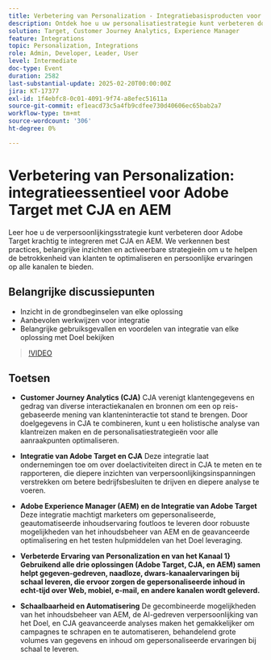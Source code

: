 ```yaml
---
title: Verbetering van Personalization - Integratiebasisproducten voor Adobe Target met CJA en AEM
description: Ontdek hoe u uw personalisatiestrategie kunt verbeteren door Adobe Target met CJA en AEM te integreren, best practices, belangrijke inzichten en activeerbare strategieën te verkennen om de betrokkenheid van klanten te optimaliseren en persoonlijke ervaringen op alle kanalen te leveren.
solution: Target, Customer Journey Analytics, Experience Manager
feature: Integrations
topic: Personalization, Integrations
role: Admin, Developer, Leader, User
level: Intermediate
doc-type: Event
duration: 2582
last-substantial-update: 2025-02-20T00:00:00Z
jira: KT-17377
exl-id: 1f4ebfc8-0c01-4091-9f74-a8efec51611a
source-git-commit: ef1eacd73c5a4fb9cdfee730d40606ec65bab2a7
workflow-type: tm+mt
source-wordcount: '306'
ht-degree: 0%

---
```


# Verbetering van Personalization: integratieessentieel voor Adobe Target met CJA en AEM

Leer hoe u de verpersoonlijkingsstrategie kunt verbeteren door Adobe Target krachtig te integreren met CJA en AEM. We verkennen best practices, belangrijke inzichten en activeerbare strategieën om u te helpen de betrokkenheid van klanten te optimaliseren en persoonlijke ervaringen op alle kanalen te bieden.

## Belangrijke discussiepunten

* Inzicht in de grondbeginselen van elke oplossing
* Aanbevolen werkwijzen voor integratie
* Belangrijke gebruiksgevallen en voordelen van integratie van elke oplossing met Doel bekijken

>[!VIDEO](https://video.tv.adobe.com/v/3444456/?learn=on&enablevpops)

## Toetsen

* **Customer Journey Analytics (CJA)** CJA verenigt klantengegevens en gedrag van diverse interactiekanalen en bronnen om een op reis-gebaseerde mening van klanteninteractie tot stand te brengen. Door doelgegevens in CJA te combineren, kunt u een holistische analyse van klantreizen maken en de personalisatiestrategieën voor alle aanraakpunten optimaliseren.

* **Integratie van Adobe Target en CJA** Deze integratie laat ondernemingen toe om over doelactiviteiten direct in CJA te meten en te rapporteren, die diepere inzichten van verpersoonlijkingsinspanningen verstrekken om betere bedrijfsbesluiten te drijven en diepere analyse te voeren.

* **Adobe Experience Manager (AEM) en de Integratie van Adobe Target** Deze integratie machtigt marketers om gepersonaliseerde, geautomatiseerde inhoudservaring foutloos te leveren door robuuste mogelijkheden van het inhoudsbeheer van AEM en de geavanceerde optimalisering en het testen hulpmiddelen van het Doel leveraging.

* **Verbeterde Ervaring van Personalization en van het Kanaal 1} Gebruikend alle drie oplossingen (Adobe Target, CJA, en AEM) samen helpt gegeven-gedreven, naadloze, dwars-kanaalervaringen bij schaal leveren, die ervoor zorgen de gepersonaliseerde inhoud in echt-tijd over Web, mobiel, e-mail, en andere kanalen wordt geleverd.**

* **Schaalbaarheid en Automatisering** De gecombineerde mogelijkheden van het inhoudsbeheer van AEM, de AI-gedreven verpersoonlijking van het Doel, en CJA geavanceerde analyses maken het gemakkelijker om campagnes te schrapen en te automatiseren, behandelend grote volumes van gegevens en inhoud om gepersonaliseerde ervaringen bij schaal te leveren.

